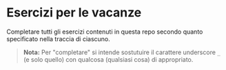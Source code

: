 # Esercizi per le vacanze

Completare tutti gli esercizi contenuti in questa repo secondo quanto specificato nella traccia di ciascuno.

> **Nota:** Per "completare" si intende sostutuire il carattere underscore `_` (e solo quello) con qualcosa (qualsiasi cosa) di appropriato.